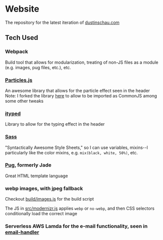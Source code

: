 # Website

The repository for the latest iteration of [dustinschau.com][dustinschau]

## Tech Used

### Webpack

Build tool that allows for modularization, treating of non-JS files as a module (e.g. images, pug files, etc.), etc.

### [Particles.js][particlesjs]

An awesome library that allows for the particle effect seen in the header
Note: I forked the library [here][particlesjsfork] to allow to be imported as CommonJS among some other tweaks

### [ityped][ityped]

Library to allow for the typing effect in the header

### [Sass][sass]

"Syntactically Awesome Style Sheets," so I can use variables, mixins--I particularly like the color mixins, e.g. `mix(black, white, 50%)`, etc.

### [Pug][pug], formerly  Jade

Great HTML template language

### webp images, with jpeg fallback

Checkout [build/images.js](./build/images.js) for the build script

The JS in [src/modernizr.js](./src/modernizr.js) applies `webp` or `no-webp`, and then CSS selectors conditionally load the correct image

### Serverless AWS Lamda for the e-mail functionality, seen in [email-handler][emailhandler]

[dustinschau]: https://dustinschau.com
[particlesjs]: https://github.com/VincentGarreau/particles.js/
[particlesjsfork]: https://github.com/dschau/particles.js/
[ityped]: https://github.com/luisvinicius167/ityped
[sass]: http://sass-lang.com/
[pug]: https://pugjs.org/
[emailhandler]: https://github.com/DSchau/email-handler
